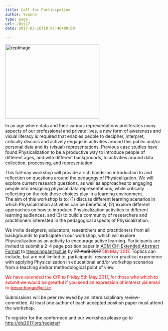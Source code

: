 ```yaml
---
title: Call for Participation
author: Yvonne
type: page
url: /dis17
date: 2017-03-16T10:07:46+00:00

---
```

<a href="http://dataphys.org/workshops/dis17/wp-content/uploads/sites/5/2017/03/repImage.jpg" rel="" target="" title=""><img loading="lazy" decoding="async" alt="repImage" class="size-medium wp-image-27 alignright" height="237" src="http://dataphys.org/workshops/dis17/wp-content/uploads/sites/5/2017/03/repImage-300x237.jpg" title="" width="300" srcset="http://dataphys.org/workshops/dis17/wp-content/uploads/sites/5/2017/03/repImage-300x237.jpg 300w, http://dataphys.org/workshops/dis17/wp-content/uploads/sites/5/2017/03/repImage.jpg 1000w" sizes="(max-width: 300px) 100vw, 300px" /></a> 

In an age where data and their various representations proliferates many aspects of our professional and private lives, a new form of awareness and visual literacy is required that enables people to decipher, interpret, critically discuss and actively engage in activities around this public and/or personal data and its (visual) representations. Previous case studies have found Physicalization to be a productive way to introduce people of different ages, and with different backgrounds, to activities around data collection, processing, and representation. 

  
This full-day workshop will provide a rich hands-on introduction to and reflection on questions around the pedagogy of Physicalization. We will explore current research questions, as well as approaches to engaging people into designing physical data representations, while critically reflecting on the role these choices play in a learning environment.  
The aim of this workshop is to: (1) discuss different learning scenarios in which Physicalization activities can be beneficial, (2) explore different approaches on how to introduce Physicalization activities to different learning audiences, and (3) to build a community of researchers and practitioners interested in the pedagogical aspects of Physicalization. 

  
We invite designers, educators, researchers and practitioners from all backgrounds to participate in our workshop, which will explore Physicalization as an activity to encourage active learning. Participants are invited to submit a 2-4 page position paper in <a href="http://www.sigchi.org/publications/chipubform/sigchi-extended-abstracts-format-2016/view" target="_blank">ACM CHI Extended Abstract Format</a> to trevor.hogan@cit.ie by <s>27 April 2017</s> <span style="color:#FF0000">5th May 2017</span>. Toptics can include, but are not limited to, participants&rsquo; research or practical experience with applying Physicalization in educational and/or workshop scenarios from a teaching and/or methodological point of view. 

<span style="color:#FF0000">We have extended the CfP to Friday 5th May 2017, for those who which to submit we would be greatful if you send an expression of interest via email to </span>[<span style="color:#FF0000">trevor.hogan@cit.ie</span>][1] 

  
Submissions will be peer reviewed by an interdisciplinary review-committee. At least one author of each accepted position paper must attend the workshop. 

To register for the confernece and our workshop please go to <a href="http://dis2017.org/register/" target="_blank">http://dis2017.org/register/</a> 

&nbsp;

 [1]: mailto:trevor.hogan@cit.ie?subject=Pedagogy%20and%20Physicalization%20%40DIS17%20expression%20of%20interest